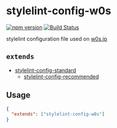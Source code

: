 # stylelint-config-w0s

[![npm version](https://badge.fury.io/js/stylelint-config-w0s.svg)](https://badge.fury.io/js/stylelint-config-w0s)
[![Build Status](https://github.com/SaekiTominaga/stylelint-config-w0s/actions/workflows/test.yml/badge.svg)](https://github.com/SaekiTominaga/stylelint-config-w0s/actions/workflows/test.yml)

stylelint configuration file used on [w0s.jp](https://w0s.jp/)

## `extends`

- [stylelint-config-standard](https://github.com/stylelint/stylelint-config-standard)
  - [stylelint-config-recommended](https://github.com/stylelint/stylelint-config-recommended)

## Usage

```json
{
  "extends": ["stylelint-config-w0s"]
}
```
